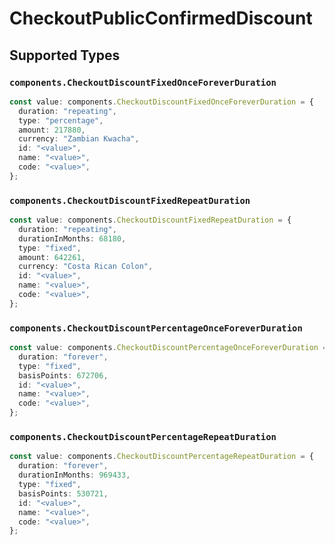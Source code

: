# CheckoutPublicConfirmedDiscount


## Supported Types

### `components.CheckoutDiscountFixedOnceForeverDuration`

```typescript
const value: components.CheckoutDiscountFixedOnceForeverDuration = {
  duration: "repeating",
  type: "percentage",
  amount: 217880,
  currency: "Zambian Kwacha",
  id: "<value>",
  name: "<value>",
  code: "<value>",
};
```

### `components.CheckoutDiscountFixedRepeatDuration`

```typescript
const value: components.CheckoutDiscountFixedRepeatDuration = {
  duration: "repeating",
  durationInMonths: 68180,
  type: "fixed",
  amount: 642261,
  currency: "Costa Rican Colon",
  id: "<value>",
  name: "<value>",
  code: "<value>",
};
```

### `components.CheckoutDiscountPercentageOnceForeverDuration`

```typescript
const value: components.CheckoutDiscountPercentageOnceForeverDuration = {
  duration: "forever",
  type: "fixed",
  basisPoints: 672706,
  id: "<value>",
  name: "<value>",
  code: "<value>",
};
```

### `components.CheckoutDiscountPercentageRepeatDuration`

```typescript
const value: components.CheckoutDiscountPercentageRepeatDuration = {
  duration: "forever",
  durationInMonths: 969433,
  type: "fixed",
  basisPoints: 530721,
  id: "<value>",
  name: "<value>",
  code: "<value>",
};
```

